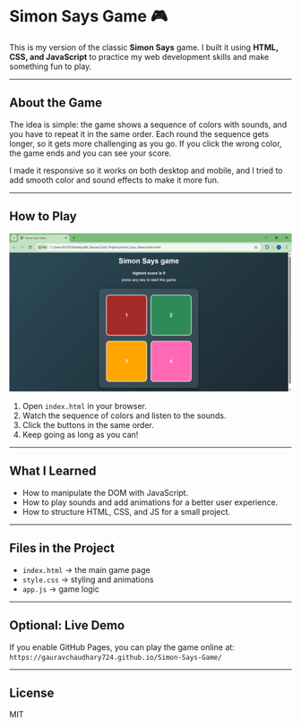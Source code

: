 # Simon Says Game 🎮

This is my version of the classic **Simon Says** game. I built it using **HTML, CSS, and JavaScript** to practice my web development skills and make something fun to play.  

---

## About the Game
The idea is simple: the game shows a sequence of colors with sounds, and you have to repeat it in the same order. Each round the sequence gets longer, so it gets more challenging as you go. If you click the wrong color, the game ends and you can see your score.  

I made it responsive so it works on both desktop and mobile, and I tried to add smooth color and sound effects to make it more fun.  

---

## How to Play
![Gameplay Screenshot](assets/Simon_Say_Game.png)
1. Open `index.html` in your browser.  
2. Watch the sequence of colors and listen to the sounds.  
3. Click the buttons in the same order.  
4. Keep going as long as you can!  

---

## What I Learned
- How to manipulate the DOM with JavaScript.  
- How to play sounds and add animations for a better user experience.  
- How to structure HTML, CSS, and JS for a small project.  

---

## Files in the Project
- `index.html` → the main game page  
- `style.css` → styling and animations  
- `app.js` → game logic  

---

## Optional: Live Demo
If you enable GitHub Pages, you can play the game online at:  
`https://gauravchaudhary724.github.io/Simon-Says-Game/`  

---

## License
MIT
